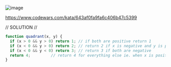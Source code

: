 ![image](https://github.com/user-attachments/assets/34575ee8-d378-410d-a210-7c052f7debde)

https://www.codewars.com/kata/643af0fa9fa6c406b47c5399 

// SOLUTION //
```javascript
function quadrant(x, y) {
  if (x > 0 && y > 0) return 1; // if both are positive return 1
  if (x < 0 && y > 0) return 2; // return 2 if x is negative and y is positive
  if (x < 0 && y < 0) return 3;	// return 3 if both are negative
  return 4;			// return 4 for everything else ie. when x is positive and y negative
}
```
